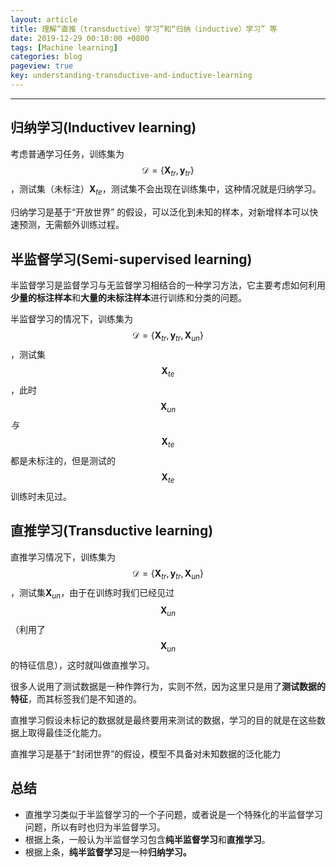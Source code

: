 ```yaml
---
layout: article
title: 理解“直推（transductive）学习”和“归纳（inductive）学习” 等
date: 2019-12-29 00:10:00 +0800
tags: [Machine learning]
categories: blog
pageview: true
key: understanding-transductive-and-inductive-learning
---
```




------



## 归纳学习(Inductivev learning)

考虑普通学习任务，训练集为$$
\mathcal{D}=\left\{\mathbf{X}_{t r}, \mathbf{y}_{t r}\right\}
$$，测试集（未标注）$\mathbf{X}_{t e}$，测试集不会出现在训练集中，这种情况就是归纳学习。

归纳学习是基于“开放世界” 的假设，可以泛化到未知的样本，对新增样本可以快速预测，无需额外训练过程。



## 半监督学习(Semi-supervised learning)

半监督学习是监督学习与无监督学习相结合的一种学习方法，它主要考虑如何利用**少量的标注样本**和**大量的未标注样本**进行训练和分类的问题。

半监督学习的情况下，训练集为$$
\mathcal{D}=\left\{\mathbf{X}_{t r}, \mathbf{y}_{t r}, \mathbf{X}_{un}\right\}
$$，测试集$$\mathbf{X}_{t e}
$$，此时$$\mathbf{X}_{un}$$$与$$$\mathbf{X}_{t e}$$都是未标注的，但是测试的$$\mathbf{X}_{t e}$$训练时未见过。



## 直推学习(Transductive learning)

直推学习情况下，训练集为$$
\mathcal{D}=\left\{\mathbf{X}_{t r}, \mathbf{y}_{t r}, \mathbf{X}_{un}\right\}
$$，测试集$\mathbf{X}_{un}$，由于在训练时我们已经见过$$\mathbf{X}_{un}$$（利用了$$\mathbf{X}_{un}$$的特征信息），这时就叫做直推学习。

很多人说用了测试数据是一种作弊行为，实则不然，因为这里只是用了**测试数据的特征**，而其标签我们是不知道的。

直推学习假设未标记的数据就是最终要用来测试的数据，学习的目的就是在这些数据上取得最佳泛化能力。

直推学习是基于“封闭世界”的假设，模型不具备对未知数据的泛化能力



## 总结

- 直推学习类似于半监督学习的一个子问题，或者说是一个特殊化的半监督学习问题，所以有时也归为半监督学习。
- 根据上条，一般认为半监督学习包含**纯半监督学习**和**直推学习**。
- 根据上条，**纯半监督学习**是一种**归纳学习。**